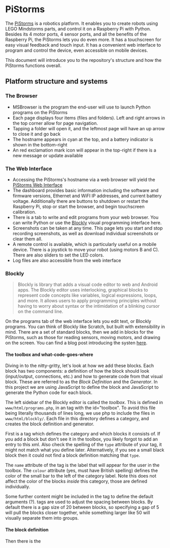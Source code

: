 # PiStorms

The [PiStorms](http://www.mindsensors.com/content/78-pistorms-lego-interface) is a robotics platform. It enables you to create robots using LEGO Mindstorms parts, and control it on a Raspberry Pi with Python. Besides its 4 motor ports, 4 sensor ports, and all the benefits of the Raspberry Pi, the PiStorms lets you do even more. It has a touchscreen for easy visual feedback and touch input. It has a convenient web interface to program and control the device, even accessible on mobile devices.

This document will introduce you to the repository's structure and how the PiStorms functions overall.


## Platform structure and systems

### The Browser
- MSBrowser is the program the end-user will use to launch Python programs on the PiStorms
- Each page displays four items (files and folders). Left and right arrows in the top corner allow for page navigation.
- Tapping a folder will open it, and the leftmost page will have an up arrow to close it and go back
- The hostname appears in cyan at the top, and a battery indicator is shown in the bottom-right
- An red exclamation mark icon will appear in the top-right if there is a new message or update available

### The Web Interface
- Accessing the PiStorms's hostname via a web browser will yield the [PiStorms Web Interface](http://www.mindsensors.com/blog/how-to/how-to-access-pistorms-web-interface)
- The dashboard provides basic information including the software and firmware versions, Ethernet and WiFI IP addresses, and current battery voltage. Additionally there are buttons to shutdown or restart the Raspberry Pi, stop or start the browser, and begin touchscreen calibration.
- There is a tab to write and edit programs from your web browser. You can write Python or use the [Blockly](http://www.mindsensors.com/blog/pistorms/visual-programming-for-pistorms-robots) visual programming interface here.
- Screenshots can be taken at any time. This page lets you start and stop recording screenshots, as well as download individual screenshots or clear them all.
- A remote control is available, which is particularly useful on a mobile device. There is a joystick to move your robot (using motors B and C). There are also sliders to set the LED colors.
- Log files are also accessible from the web interface


### Blockly
> Blockly is library that adds a visual code editor to web and Android apps. The Blockly editor uses interlocking, graphical blocks to represent code concepts like variables, logical expressions, loops, and more. It allows users to apply programming principles without having to worry about syntax or the intimidation of a blinking cursor on the command line.

On the programs tab of the web interface lets you edit text, or Blockly programs. You can think of Blockly like Scratch, but built with extensibility in mind. There are a set of standard blocks, then we add in blocks for the PiStorms, such as those for reading sensors, moving motors, and drawing on the screen. You can find a blog post introducing the systen [here](http://www.mindsensors.com/blog/pistorms/visual-programming-for-pistorms-robots).

#### The toolbox and what-code-goes-where
Diving in to the nitty-gritty, let's look at how we add these blocks. Each block has two components: a definition of how the block should look (input/output, connections, etc.) and how to generate code from that visual block. These are referred to as the *Block Definition* and the *Generator*. In this project we are using JavaScript to define the block and JavaScript to generate the Python code for each block.

The left sidebar of the Blockly editor is called the *toolbox*. This is defined in `www/html/programs.php`, in an <xml> tag with the id="toolbox". To avoid this file being literally thousands of lines long, we use php to include the files in `www/html/blockly/`. Each file in this directory defines a category, and creates the block definition and generator.

First is a <category> tag which defines the category and which blocks it consists of. If you add a block but don't see it in the toolbox, you likely forgot to add an entry to this xml. Also check the spelling of the `type` attribute of your <block> tag, it might not match what you define later. Alternatively, if you see a small black block then it could not find a block definition matching that `type`.

The `name` attribute of the <category> tag is the label that will appear for the user in the toolbox. The `colour` attribute (yes, must have British spelling) defines the color of the small bar to the left of the category label. Note this does not affect the color of the blocks *inside* this category, those are defined individually.

Some further content might be included in the <block> tag to define the default arguments (?). <sep> tags are used to adjust the spacing between blocks. By default there is a gap size of 20 between blocks, so specifying a gap of 5 will pull the blocks closer together, while something larger like 50 will visually separate them into groups.

#### The block definition
Then there is the <script> tag. Here we detail the block definition and generator. The [Blockly Developer Tools](https://blockly-demo.appspot.com/static/demos/blockfactory/index.html) is a great resource for experimenting with the creation of blocks and learning how the block definition works. If you do use this tool be sure to change the block definition language from JSON to JavaScript and that target language of the generator to Python. You can also save your blocks and a link to each. Please consider clicking "Download Block Library" and commiting that .xml file if you do put a lot of time into that.

There are a few things to consider here. First, the name must match between the `type` attribute of the <block>, the block definition and generator. Avoiding the biggest section (inputs) for the moment, you can specify the connections. If the block returns a value, it should have a "left output" connection. If it is a statement, it should have "top+bottom connections". You can add a tooltip with some hints on the specifics and possible quirks of that block. A help URL may also be set, this should like to the related method in the [PiStorms documentation](www.mindsensors.com/reference/PiStorms/html/index.html). Finally, you can set the color with a value between 0 and 360, that being the hue.

Finally, let's get back to the inputs and fields. There are three types of inputs: value, statement, and dummy. *Value* provides a plug on the right where another block can supply a value. For example, the `terminal_print` block uses this to let the user supply a text value to be printed. You can restrict the type of the value, but for granular control see the numeric input *field*.

A statement input lets the user specify a set of statements. For instance, you see this type of input in the standard "if do" and "repeat while" blocks. A specific example might be the `system_untilkeypress`, which lets the user define what code that want to be repeated until the GO button is pressed. As Python does not support multi-line anonymous functions, you will probably want to use `Blockly.Python.FUNCTION_NAME_PLACEHOLDER_.slice(1,-1)` somewhere in the generator to get a random function name (using `slice` because it's a string surrounded by braces you want to remove to make it a legal identifier).

Lastly, the *dummy input* has neither a value or statement input area, it simply wraps field. You'll see this often, so what are these fields you can put in a dummy (or value/statement) input? The most basic is a text field. It simply acts as a label. You can provide a text input, a numeric input where you can define bounds and precision, even an angle input. You can add a checkbox, colour picker, or allow the user to select a variable to use. Perhaps most useful here is the dropdown field, oft used to let the user pick from a set list of ports. You can also add a small image which might help spice up the text but will more likely look out-of-place.

Note you can't plug in blocks to fields! This might limit some blocks usefulness. They are like text *fields*, where the user can input a value, but not programmatically.

Finally you can force the block to have internal or external inputs. External will force value inputs to appear as a notch on the outer right side of the block. Internal forces them to be encapuslated inside the block. This is merely an aesthetic option, and Blockly will try to pick the best one if you don't specify one or the other.

In addition to the built-in types; String, Boolean and such; you can use "other" to check for a custom type. For instance, `servo_setSpeed` has a value input for which servo, and it only allows the RCServo type to be connected (no Numbers, etc., you must connect an RCServo to that value input). The value can be defined from a block with a left connection. With `.setOutput` you can specify what type this block will return. For instance, `servo_init` has a `this.setOutput(true, "RCServo");`.

#### The [code] generator
Now you must take the block and generate Python code from it. You'll use methods like `block.getFieldValue` for fields and `Blockly.Python.valueToCode` to get the code of a block connected to a value input.

Quite likely there will be some code you want to only include once. For instance, the blocks in `www/html/blockly/grove.php` need the line `import GroveDevices`, but this line doesn't need to appear every time any of these blocks are used. To answer this need Blockly gives us *definitions*. You assign a property of `Blockly.Python.definitions_` to a string. For instance, the line `Blockly.Python.definitions_.import_GroveDevices = "import GroveDevices";` appears in many of those blocks. When Blockly needs to generate the code for a block, it will check if `import_GroveDevices` is already assigned. If not, it will insert the code `import GroveDevices`, but if it is it will skip it.

Besides imports, this can also be used for reusing instances. For instance, a user might have multiple `servo_setPos` blocks in their code, each with a `servo_init` block to specify which servo to use. We don't want to make a new instance of the RCServo class every time it occurs. Instead, we use definitions to make sure an instance is created, but only one for each port. For this we use bracket notation to define this definition dynamically. This is because we don't know which port the user will pick so we can't use, for instance, `Blockly.Python.definitions_.servo_BBS1 = "servo_BBS1 = RCServo('BBS1')";`. This *will* create an instance with the identifier `servo_BBS1` which will be reused, but it assumes bank B servo 1 is selected. I use template literals to dynamically use the port name for the name of the instance.

Blocks with top+bottom connection should have a newline at the end of the returned string. Blocks with a left connection should not, the returned code string should simply evaluate to a value. By default some blocks will use `Blockly.Python.ORDER_NONE`. This leads to many extraneous parenthesis. There is a whole [article](https://developers.google.com/blockly/guides/create-custom-blocks/operator-precedence) on operator precedence, but using `Blockly.Python.ORDER_ATOMIC` instead works and reduces the number of parenthesis, making the code human-readable.

#### Other remarks
Looking back to `www/html/programs.php`, shortly after the xml toolbox definition there's a short script. This `GET`s the `isgrx` endpoint from MSWeb (see [services](https://github.com/mindsensors/PiStorms/blob/master/CONTRIBUTING.md#services)). Note the toolbox includes both the GRX and standard PiStorms categories. The script removes the categories which are not pertinent to the current device. Note to avoid duplicate category names, the GRX equivalents are postponed with a `_GRX`, which is then removed after that category for the standard PiStorms is removes.

A better way to do this might be to include only the standard PiStorms categories and possibly replace them when the page loads. This would happen before the user is able to open a Blockly program, so they wouldn't notice. However, to keep things consistent (all content in the `www/html/blockly` directory loaded when the page is generated through PHP), this approach was avoided. JavaScript would have to be able to request the GRX categories to include via MSWeb.

As each file in `www/html/blockly` is directly included, the <script> tags will also appear inside of the xml tag. Perhaps this shouldn't be the case, but it works and is much cleaner to have the block definitions and generators in the same file as the related xml.

A helper function `makeBlock` was tested in `www/html/blockly/servos.php`. This was added in an attempt to make the block definitions and generators easier to read. I believe it succeeds in this and should be considered for use in the other `www/html/blockly` files.


### Services
A couple system services are set up for specific PiStorms operations. These script files are copied from `setup` to `/etc/init.d/` when `setup/setup.sh` is run, in addition to making them execute at startup with the proper priority.

#### MSDriver.sh
This is responsible for running `programs/utils/get-device-type.py` to boot to update the device field of `/etc/local/mindsensors/conf/msdev.cfg` checking for a help GO button to shutdown, and showing the mindsensors.com logo whlie the Pi shuts down. The device field of `/etc/local/mindsensors/conf/msdev.cfg` is used in many places to run code differing between the PiStorms and PiStorms-GRX. These include MSBrowser and MSWeb, so MSDriver has a higher priority so it can run and update the config file first.

The `goPressCount` register holds the number of times the GO button has been pressed. This maxes out at 250, at which point additional key presses will not alter this value until it is set to 0. Alternatively, when the GO button is held for ten seconds this register will read 253. `MSDriver.py` is responsible for checking if this register reads 253, and running a shutdown command when it does.

The `lckfile` nonsense was intended to have this work on a system which uses a different service manager than `systemd`. This would work in conjunction with `sys/psm_shutdown`.

#### MSBrowser.sh
This is responsible for running the browser program. This is what prints the message "Loading PiStorms" "Please wait". It also updates `/var/tmp/.hw_version` (used in `sys/ps_updater.py` and `programs/utils/hardware_update.py`). It starts the browser and redirects its output to `var/tmp/psmb.out` (read by MSWeb). It also runs `ps_messenger_check.py` and `ps_updater.py` once (to check for updates(?)). Finally, it runs `pistorms-diag.sh` for record diagnostics information, and writes it to `/boot`. If a user contacts mindsensors.com support, we might ask for this file. Having it on the boot partition means they can pop the microSD card in their computer and copy the file off, no `scp` needed.

#### MSWeb.sh
Simple enough, this runs `www/web_api/MSWeb.py`. Note this is different than the Apache server, this just helps when the web interface needs to get information from the system. MSWeb.py uses Flask to host various endpoints. For instance, `GET`ting `/firmware` will return the current firmware version. Similar for `/device`, `/battery`, etc. Some endpoints like `/shutdown` will run a command, `psm_shutdown` in this case.


### Executables
- **psm_shutdown**: Runs some mess with `/tmp/.psm_shutdown.lck` before passing its arguments onto `/sbin/shutdown`.
- **swarmserver**: The binary used to orchestrate the swarm demo.


## Coordinate systems

| ​ | ​ | ​ |
| --- | :---: | --- |
| x=320 <br> y=0 |  | x=0 <br> y=0 |
| | TS <br> (readings from touchscreen X/Y registers) | |
| x=320 <br> y=240 |  | x=0 <br> y=240 |

| ​ | ​ | ​ |
| --- | :---: | --- |
| x=0 <br> y=320 |  | x=0 <br> y=0 |
| | Screen <br> (drawing to TFT) | |
| x=240 <br> y=320 |  | x=240 <br> y=0 |

| ​ | ​ | ​ |
| --- | :---: | --- |
| x=0 <br> y=0 |  | x=320 <br> y=0 |
| | Rotation 3 <br> (right-side-up) | |
| x=0 <br> y=240 |  | x=320 <br> y=240 |

| ​ | ​ | ​ |
| --- | :---: | --- |
| x=320 <br> y=240 |  | x=0 <br> y=240 |
| | Rotation 1 <br> (up-side-down) | |
| x=320 <br> y=0 |  | x=0 <br> y=0 |

| ​ | ​ | ​ |
| --- | :---: | --- |
| x=0 <br> y=320 |  | x=0 <br> y=0 |
| | Rotation 0 <br> (Bank A up) | |
| x=240 <br> y=320 |  | x=240 <br> y=0 |

| ​ | ​ | ​ |
| --- | :---: | --- |
| x=240 <br> y=0 |  | x=240 <br> y=320 |
| | Rotation 2 <br> (Bank B up) | |
| x=0 <br> y=0 |  | x=0 <br> y=320 |


## Repository files

### setup
#### Suggestions
- When developing, run setup/enableHardlinks.sh to hard link the source files from `/home/pi/PiStorms/...` to their intended locations in the file system (where `setup.h` copies them). This will avoid, for instance, modifying `sys/MSBrowser.sh`, but forgetting to copy it to `/usr/local/bin/MSBrowser.sh` and wondering why your edits don't seem to be changing anything (still, don't forget to run `sudo /etc/init.d/MSBrowser.sh restart`!).

### sys
- **LegoDevices.py**: Basic NXT and EV3 sensors
- **MSBrowser.py**: The [browser program](https://github.com/mindsensors/PiStorms/blob/master/CONTRIBUTING.md#the-browser)
- **MSDriver.py**: Shuts down the Raspberry Pi after GO is held for 5 seconds
- **MS_ILI9341.py**: Inherits from `Adafruit_ILI9341` and adds screenshot support
- **MsDevices.py**: Implementations of mindsensors sensors
- **PiStorms.py**: The wrapper class users instantiate and use. It mainly aligns one-to-one with PiStormsCom functions.
- **PiStormsCom.py**: Handles primary I2C communications
- **TouchScreenInput.py**: A convenience module to get text input using a touchscreen keyboard
- **mindsensors.py**: Implementations of more mindsensors sensors
- **mindsensorsUI.py**: Represents the screen, providing useful graphics functions
- **msdev.cfg**: Configurations including the device type, default screen rotation, home folder, and from what URLs messages and updates are found
- **pistorms-diag.sh**: Diagnostics are written to psm-diag.txt on the boot partition
- **ps_messenger_check.py**: Checks the [message server](http://pistorms.mindsensors.com/messenger.php) and keeps `/var/tmp/ps_data.json` up-to-date
- **ps_updater.py**: Checks the [update server](http://pistorms.mindsensors.com/versions.php) (while sending analytics) to keep `/var/tmp/ps_versions.json` up-to-date
- **psm_shutdown**: Wraps the OS shutdown command, but also writes to `/tmp/.psm_shutdown.lck`
- **rmap.py**: Used for [Scratch](https://github.com/mindsensors/PiStorms/blob/master/CONTRIBUTING.md#scratch) integration
- **rmapcfg.py**: IP and port to use for Scratch integration
- **scratch.py**: Methods for sending messages with Scratch
- **swarmclient.py**: Examples of communicating between multiple PiStorms
- **swarmserver**: Binary used for inter-PiStorms communication

### programs
- This folder is what the user will see on the PiStorms screen (through the [browser program](https://github.com/mindsensors/PiStorms/blob/master/CONTRIBUTING.md#the-browser))
- **00-About_Me.py**: A useful diagnostics program that displays useful information about the device. This includes the device name, firmware and software versions, hostname, battery level, and IP addresses for Ethernet and WiFi.
- **00-Scratch_PiStorms.py**: Used to connect with [Scratch](https://github.com/mindsensors/PiStorms/blob/master/CONTRIBUTING.md#scratch) and execute instructions from it.
- **00-TestInternetConnection.py**: Pings Google's domain name server to determine if the device is connected to the internet.
- **00-WiFi_Setup.py**: Used to connect to the internet directly from the PiStorms. It displays a list of scanned WiFi networks and will let you enter a passphrase using an on-screen keyboard.
- **03-Swarm_Demo.py**: Displays a smiley face on screen. You can drag it with the stylus and it will move on the screen of all swarm neighbors as well.
- **09-refresh.py**: If anything changes in the programs folder, they will not be reflected in the browser until it is refreshed. Another way to achieve this is to enter and exit any folder. A program might have been created or renamed from the web interface (or an SSH session).
- **09-shutdown.py**: Let's you shutdown the PiStorms from the device itself. It will display a confirmation before shutting down. Note there is also a shutdown (and restart) button on the PiStorms Web Interface dashboard. Also note holding the GO button for five seconds will restart the PiStorms.
- **10-ico**: These are files from the image recognition robot [blog post](http://www.mindsensors.com/blog/pistorms/image-recognition-robot-with-pistorms-and-pi-camera)
- **20-BlocklyDemos**: Examples using the [Blockly](https://github.com/mindsensors/PiStorms/blob/master/CONTRIBUTING.md#the-web-interface) visual programming interface. These files should be modified through the web interface. However, it might be enlightening to view the code and learn how the blocks align with real Python code.
- **30-DataVisualization**: Examples of using matplotlib to display graphs on the PiStorms's screen. Introduce in this [blog post](http://www.mindsensors.com/blog/how-to/pistorms-data-logging) and projects include a pendulum and car impact.
- **45-Utils**: Various utility programs, including those to revert WiFi settings, calibrate an AbsoluteIMU, check battery voltage, change the PiStorms's I2C address, and the Explorer program to debug I2C devices
- **50-CameraDemos**: Examples using the Raspberry Pi camera
- **50-MotorDemos**: Examples of controlling the motor ports in various ways, and of the NXTServo
- **50-SensorDemos**: Example programs for most all supported sensors
- **60-Games**: Demo games and graphics tests act as examples of using the touchscreen
- **60-Robots**: Programs for some robots features in blog posts, including [My Loyal PyDog Companion](http://www.mindsensors.com/blog/how-to/my-loyal-pydog-companion) and [Sam the Emotional Robot](http://www.mindsensors.com/blog/how-to/sam-the-emotional-robot).
- **utils**: Various system utility programs. This folder is not visible in the browser as it is not preceded by two digits.
- **addresschange**: A binary used by `45-Utils/09-Change_i2c_addr.py` to change the PiStorms's I2C address
- **touch_sensor_tutorial.py**: The program written in the [PiStorms Python Programming Tutorial](http://www.mindsensors.com/blog/how-to/pistorms-python-programming-tutorial)
- **\*.png, \*.jpg, \*.mp3**: This folder also contains many resources used for the system, browser, and examples programs

### www
- These files power the [PiStorms Web Interface](http://www.mindsensors.com/blog/how-to/how-to-access-pistorms-web-interface)
- **html**: Contains the actual pages you access by web browser
- **web_api**: Handles request when you click buttons to actually *do* things (perform actions) on the PiStorms

### scratch
- Examples files of using Scratch to connect to the PiStorms
- You would use VNC to connect to the Raspberry Pi desktop, then run [00-Scratch_PiStorms](https://github.com/mindsensors/PiStorms/blob/master/programs/00-Scratch_PiStorms.py) on the PiStorms to let it connect with Scratch. The PiStorms will broadcast `READY`, there is no need to click the green flag.
- We have a [programming guide](http://www.mindsensors.com/index.php?controller=attachment&id_attachment=307) and a getting started [blog post](http://www.mindsensors.com/blog/how-to/program-pistorms-with-scratch-getting-started)

### artwork
- Contains the desktop background and mindsensors.com logo
- Also contains the PiStorms case image used when taking screenshots from the web interface

### html
- Documentation, available [online](http://www.mindsensors.com/reference/PiStorms/html/index.html) and updated each new software release

### .gitattributes
- Marks the html and www/html/assets folders as documentation so GitHub recognizes this as a primarily Python project, not HTML and Javascript

### .version
- The version number corresponding with each software release
- Used in the [About Me](https://github.com/mindsensors/PiStorms/blob/master/programs/00-About_Me.py) program to list "s/w version" and in the [web interface](https://github.com/mindsensors/PiStorms/blob/master/CONTRIBUTING.md#www) to display on the dashboard.

### README.md
- Instructions for an end-user to download and setup this project

### CONTRIBUTING.md
- An overview of this repository and explanation of the structure of this project

## Details
Lets walk through what setup.sh does from start to finish, and what happens at boot time. We will also cover every relevant directory on the system.

`MSDriver.sh`, `MSBrowser.sh`, and `MSWeb.sh` will run at boot time. MSDriver handles shutting down the system when GO is held.

The PiStorms has firmware which controls the motor and sensor ports, and which gets input from the touch part of the touchscreen. The Raspberry Pi sends commands over I2C to the PiStorms to tell it what to do. The screen itself communicates via SPI. This means that the screen might work, but you won't be able to tap anything because you can't get touchscreen values from the PiStorms if I2C is broken. The opposite is, therefore, true, too. The screen will not work if SPI is broken, but you could still move motors, etc. if I2C is still functioning.


## Relevant filesystem locations
- **/home/pi/PiStorms**: The home folder
- **/usr/local/mindsensors/images**: Images used in MSBrowser.py, by MS_ILI9341.py for framing screenshots, and the default prefix for relative filename arguments to `fillBmp` in mindsensorsUI
- **/usr/local/mindsensors/conf**: Contains only `msdev.cfg`, used for keeping track of the device type (PiStorms or PiStorms-GRX), screen rotation, homefolder (most likely `/home/pi/PiStorms`), and notification and update servers
- **/usr/local/lib/python2.7/dist-packages**: Where most of the `.py` files are copied from `sys` to. Python looks here when you attempt to import a module. See [suggestions](https://github.com/mindsensors/PiStorms/blob/master/CONTRIBUTING.md#suggestions)
- **/etc/init.d**: Where `.sh` scripts from `setup` are placed to run at startup as services
- **/usr/local/bin/**: Where `MSBrowser.py`, `MSDriver.py`, `pistorms-diag.sh`, `ps_messenger_check.py`, `psm_shutdown`, `ps_updater.py`, and `swarmserver` reside
- **/var/tmp**: Where `ps_data.json`, `ps_images` (directory), `ps_m`, `psmb.out`, `psm-diag.txt`, `psmd.out`, `ps_u`, `ps_versions.json`, `sws.out`, and `webapi.out` are
- **/boot**: Where `psm-diag.txt` is copied for ease of access
- **/home/pi/PiStorms/programs/utils**: Various programs used from MS services


## Design improvement suggestions
- There are a number of things I would like to better organize or clean up, but most would be difficult due to the requirement of supporting previous systems. Backwards compatibility is the issue.
- For example, the images MSBrowser relies on should not be cluttering up the general programs folder.
- `rmap.py` should be renamed to make its purpose (Scratch) more clear.
- `MsDevices.py` and `mindsensors.py` should be merged.
- The log files should have more meaningful names and be put in `/var/log`, not `/tmp`. Further, `.psm_shutdown.lck` should be in `/var/lock`, not `/tmp`. Note `/var/lock` *is* on a temporary file system, so a reboot will remove any stale locks.
- `MSBrowser.py`, `MSDriver.py`, `ps_messenger_check.py`, and `ps_updater.py` should not be in `/usr/local/bin` because they are not executable *binaries*.


## Original version of repository structure notes
This was found in a file last modified April 5th, 2016, the day before the first commit to this repository. Copied verbatim:

> Folder structure for PiStorms development repo
> <br>
> <br>
> <br>
> <br>
>
> | ​ | ​ |
> | --- | --- |
> | PiStorms | top level folder for everything. |
> | PiStorms/setup | setup/install/config scripts. (some of these scripts will be run at the time of install, and move other scripts to correct folders – such as /etc/init.d, etc) \n pip:setup.py will go here. \n PiStormsBrowser.sh will go here. |
> | PiStorms/sys | library files, etc. (which would get relocated to dist-packages) \n PiStormsBrowser.py/PiStormsDriver.py will go here. |
> | PiStorms/programs | main programs folder. |
> | PiStorms/programs/utils | factory provided utllity programs |
> | PiStorms/programs/examples | factory provided samples & demos. |
> | PiStorms/scratch | the sb files will be here (relocate these to their standard location on Pi). |
> | ​ | ​ |
